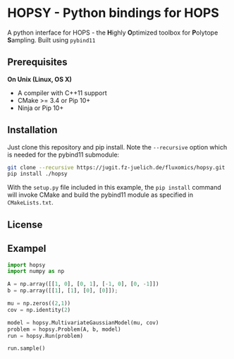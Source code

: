 # HOPSY - Python bindings for HOPS

A python interface for HOPS - the **H**ighly **O**ptimized toolbox for **P**olytope **S**ampling.
Built using `pybind11`


## Prerequisites

**On Unix (Linux, OS X)**

* A compiler with C++11 support
* CMake >= 3.4 or Pip 10+
* Ninja or Pip 10+


## Installation

Just clone this repository and pip install. Note the `--recursive` option which is
needed for the pybind11 submodule:

```bash
git clone --recursive https://jugit.fz-juelich.de/fluxomics/hopsy.git
pip install ./hopsy
```

With the `setup.py` file included in this example, the `pip install` command will
invoke CMake and build the pybind11 module as specified in `CMakeLists.txt`.


## License


## Exampel

```python
import hopsy
import numpy as np

A = np.array([[1, 0], [0, 1], [-1, 0], [0, -1]])
b = np.array([[1], [1], [0], [0]]);

mu = np.zeros((2,1))
cov = np.identity(2)

model = hopsy.MultivariateGaussianModel(mu, cov)
problem = hopsy.Problem(A, b, model)
run = hopsy.Run(problem)

run.sample()

```

[`cibuildwheel`]:          https://cibuildwheel.readthedocs.io
[FAQ]: http://pybind11.rtfd.io/en/latest/faq.html#working-with-ancient-visual-studio-2009-builds-on-windows
[vs2015_runtime]: https://www.microsoft.com/en-us/download/details.aspx?id=48145
